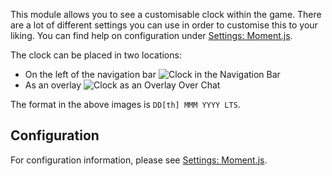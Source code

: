 This module allows you to see a customisable clock within the game. There are a lot of different settings you can use in order to customise this to your liking. You can find help on configuration under [Settings: Moment.js](../../settings.md#moment-js).

The clock can be placed in two locations:

* On the left of the navigation bar
![Clock in the Navigation Bar](./navbar.png)
* As an overlay
![Clock as an Overlay Over Chat](./chatOverlay.png)

The format in the above images is `DD[th] MMM YYYY LTS`.

## Configuration

For configuration information, please see [Settings: Moment.js](../../settings.md#moment-js).
